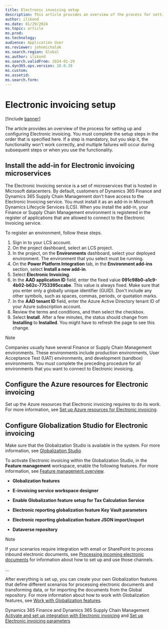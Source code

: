 ```yaml
---
title: Electronic invoicing setup
description: This article provides an overview of the process for setting up and configuring Electronic invoicing.
author: ilikond
ms.date: 01/29/2024
ms.topic: article
ms.prod: 
ms.technology: 
audience: Application User
ms.reviewer: johnmichalak
ms.search.region: Global
ms.author: ilikond
ms.search.validFrom: 2024-01-29
ms.dyn365.ops.version: 10.0.39
ms.custom: 
ms.assetid: 
ms.search.form: 
---
```


# Electronic invoicing setup

[!include [banner](../../includes/banner.md)]

The article provides an overview of the process for setting up and configuring Electronic invoicing. You must complete the setup steps in the order that is specified here. If a step is mandatory, but you skip it, the functionality won't work correctly, and multiple failures will occur during subsequent steps or when you use the functionality. 

## Install the add-in for Electronic invoicing microservices

The Electronic Invoicing service is a set of microservices that is hosted in Microsoft datacenters. By default, customers of Dynamics 365 Finance and Dynamics 365 Supply Chain Management don't have access to the Electronic Invoicing service. You must install it as an add-in in Microsoft Dynamics Lifecycle Services (LCS). When you install the add-in, your Finance or Supply Chain Management environment is registered in the register of applications that are allowed to connect to the Electronic Invoicing service.

To register an environment, follow these steps.

1. Sign in to your LCS account.
2. On the project dashboard, select an LCS project.
2. In the project, on the **Environments** dashboard, select your deployed environment. The environment that you select must be running.
3. On the **Power Platform Integration** tab, in the **Environment add-ins** section, select **Install a new add-in**.
4. Select **Electronic Invoicing**.
5. In the **AAD application ID** field, enter the fixed value **091c98b0-a1c9-4b02-b62c-7753395ccabe**. This value is always fixed. Make sure that you enter only a globally unique identifier (GUID). Don't include any other symbols, such as spaces, commas, periods, or quotation marks.
6. In the **AAD tenant ID** field, enter the Azure Active Directory tenant ID of your Azure subscription account.
7. Review the terms and conditions, and then select the checkbox.
8. Select **Install**. After a few minutes, the status should change from **Installing** to **Installed**. You might have to refresh the page to see this change.

> [!NOTE]
> Companies usually have several Finance or Supply Chain Management environments. These environments include production environments, User Acceptance Test (UAT) environments, and development (sandbox) environments. You must complete the preceding procedure for all environments that you want to connect to Electronic invoicing.

## Configure the Azure resources for Electronic invoicing

Set up the Azure resources that Electronic invoicing requires to do its work. For more information, see [Set up Azure resources for Electronic invoicing](e-invoicing-set-up-azure-resources.md).

## Configure Globalization Studio for Electronic invoicing

Make sure that the Globalization Studio is available in the system. For more information, see [Globalization Studio](globalization-studio-overview.md)

To activate Electronic invoicing within the Globalization Studio, in the **Feature management** workspace, enable the following features. For more information, see [Feature management overview](../../../fin-ops-core/fin-ops/get-started/feature-management/feature-management-overview.md).

 - **Globalization features**
 
 - **E-invoicing service workspace designer**
 
 - **Enable Globalization feature setup for Tax Calculation Service**
 
 - **Electronic reporting globalization feature Key Vault parameters**
 
 - **Electronic reporting globalization feature JSON import/export**
 
 - **Dataverse repository**

> [!NOTE]
> If your scenarios require integration with email or SharePoint to process inbound electronic documents, see [Processing incoming electronic documents](e-invoicing-process-incoming-electronic-documents.md) for information about how to set up and use those channels.

...

After everything is set up, you can create your own Globalization features that define different scenarios for processing electronic documents and transforming data, or for importing the documents from the Global repository. For more information about how to work with Globalization features, see [Work with Globalization features](e-invoicing-working-globalization-features.md).

Dynamics 365 Finance and Dynamics 365 Supply Chain Management  [Activate and set up integration with Electronic invoicing](e-invoicing-activate-setup-integration.md) and [Set up Electronic invoicing parameters](e-invoicing-set-up-parameters.md)

